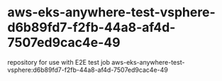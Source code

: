 # aws-eks-anywhere-test-vsphere-d6b89fd7-f2fb-44a8-af4d-7507ed9cac4e-49
repository for use with E2E test job aws-eks-anywhere-test-vsphere:d6b89fd7-f2fb-44a8-af4d-7507ed9cac4e-49
